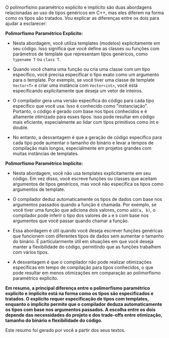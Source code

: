 O polimorfismo paramétrico explícito e implícito são duas abordagens relacionadas ao uso de tipos genéricos em C++, mas eles diferem na forma como os tipos são tratados. Vou explicar as diferenças entre os dois para ajudar a esclarecer:

**Polimorfismo Paramétrico Explícito:**

- Nesta abordagem, você utiliza templates (modelos) explicitamente em seu código. Isso significa que você define as classes ou funções com parâmetros de template que representam tipos genéricos, como `typename T` ou `class T`.

- Quando você chama uma função ou cria uma classe com um tipo específico, você precisa especificar o tipo exato como um argumento para o template. Por exemplo, se você tiver uma classe de template `Vector<T>` e criar uma instância com `Vector<int>`, você está especificando explicitamente que deseja um vetor de inteiros.

- O compilador gera uma versão específica do código para cada tipo específico que você usa. Isso é conhecido como "instanciação". Portanto, o código é gerado com base nos tipos conhecidos e é altamente otimizado para esses tipos. Isso pode resultar em código mais eficiente, especialmente ao lidar com tipos primitivos como int e double.

- No entanto, a desvantagem é que a geração de código específico para cada tipo pode aumentar o tamanho do binário e levar a tempos de compilação mais longos, especialmente em projetos grandes com muitas instâncias de templates.

**Polimorfismo Paramétrico Implícito:**

- Nesta abordagem, você não usa templates explicitamente em seu código. Em vez disso, você escreve funções ou classes que aceitam argumentos de tipos genéricos, mas você não especifica os tipos como argumentos de template.

- O compilador deduz automaticamente os tipos de dados com base nos argumentos passados quando a função é chamada. Por exemplo, se você tiver uma função que adiciona dois valores, como `add(a, b)`, o compilador pode inferir o tipo dos valores de `a` e `b` com base nos argumentos que você passar quando chamar a função.

- Essa abordagem é útil quando você deseja escrever funções genéricas que funcionem com diferentes tipos de dados sem aumentar o tamanho do binário. É particularmente útil em situações em que você deseja manter a flexibilidade do código, permitindo que as funções trabalhem com vários tipos.

- A desvantagem é que o compilador não pode realizar otimizações específicas em tempo de compilação para tipos conhecidos, o que pode resultar em menos otimizações em comparação ao polimorfismo paramétrico explícito.

**Em resumo, a principal diferença entre o polimorfismo paramétrico explícito e implícito está na forma como os tipos são especificados e tratados. O explícito requer especificação de tipos com templates, enquanto o implícito permite que o compilador deduza automaticamente os tipos com base nos argumentos passados. A escolha entre os dois depende das necessidades do projeto e dos trade-offs entre otimização, tamanho do binário e flexibilidade do código.**

Este resumo foi gerado por você a partir dos seus textos.
